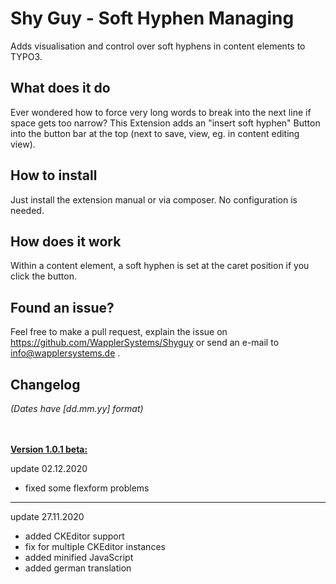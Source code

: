 # Shy Guy - Soft Hyphen Managing

Adds visualisation and control over soft hyphens in content elements to TYPO3.

## What does it do

Ever wondered how to force very long words to break into the next line if space gets too narrow?
This Extension adds an "insert soft hyphen" Button into the button bar at the top (next to save, view, eg. in content editing view).

## How to install

Just install the extension manual or via composer.
No configuration is needed.

## How does it work

Within a content element, a soft hyphen is set at the caret position if you click the button.

## Found an issue?

Feel free to make a pull request, explain the issue on https://github.com/WapplerSystems/Shyguy or send an e-mail to info@wapplersystems.de .

## Changelog

<i>(Dates have [dd.mm.yy] format)</i>

<br><br>
<b><u>Version 1.0.1 beta:</u></b>

update 02.12.2020
- fixed some flexform problems

___

update 27.11.2020
- added CKEditor support
- fix for multiple CKEditor instances
- added minified JavaScript
- added german translation


